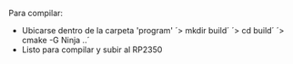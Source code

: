 Para compilar:
- Ubicarse dentro de la carpeta 'program'
  ´> mkdir build´
  ´> cd build´
  ´> cmake -G Ninja ..´
- Listo para compilar y subir al RP2350
